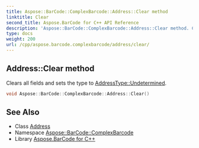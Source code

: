 ```yaml
---
title: Aspose::BarCode::ComplexBarcode::Address::Clear method
linktitle: Clear
second_title: Aspose.BarCode for C++ API Reference
description: 'Aspose::BarCode::ComplexBarcode::Address::Clear method. Clears all fields and sets the type to AddressType::Undetermined in C++.'
type: docs
weight: 200
url: /cpp/aspose.barcode.complexbarcode/address/clear/
---
```

## Address::Clear method


Clears all fields and sets the type to [AddressType::Undetermined](../../addresstype/).

```cpp
void Aspose::BarCode::ComplexBarcode::Address::Clear()
```

## See Also

* Class [Address](../)
* Namespace [Aspose::BarCode::ComplexBarcode](../../)
* Library [Aspose.BarCode for C++](../../../)
